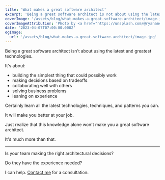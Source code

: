 ```yaml
---
title: 'What makes a great software architect'
excerpt: 'Being a great software architect is not about using the latest and greatest technologies.  It''s much more than that.'
coverImage: '/assets/blog/what-makes-a-great-software-architect/image.jpg'
coverImageAttribution: 'Photo by <a href="https://unsplash.com/@ryanancill?utm_source=unsplash&utm_medium=referral&utm_content=creditCopyText">Ryan Ancill</a> on <a href="https://unsplash.com/photos/0w1MiTY78h0?utm_source=unsplash&utm_medium=referral&utm_content=creditCopyText">Unsplash</a>'
date: '2023-04-07T07:00:00.000Z'
ogImage:
  url: '/assets/blog/what-makes-a-great-software-architect/image.jpg'
---
```


Being a great software architect isn't about using the latest and greatest technologies.

It's about:

- building the simplest thing that could possibly work
- making decisions based on tradeoffs
- collaborating well with others
- solving business problems
- leaning on experience

Certainly learn all the latest technologies, techniques, and patterns you can.

It will make you better at your job.

Just realize that this knowledge alone won't make you a great software architect.

It's much more than that.

---

Is your team making the right architectural decisions?

Do they have the experience needed?

I can help. [Contact me](mailto:info@focus.dev) for a consultation.